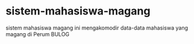 # sistem-mahasiswa-magang
 sistem mahasiswa magang ini mengakomodir data-data mahasiswa yang magang di Perum BULOG
